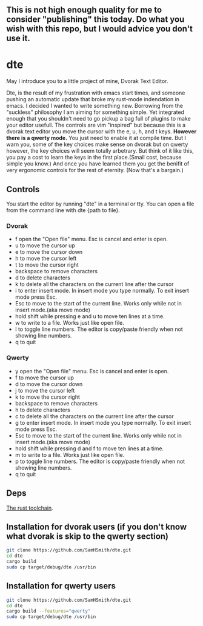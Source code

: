 ## This is not high enough quality for me to consider "publishing" this today. Do what you wish with this repo, but I would advice you don't use it.

# dte
May I introduce you to a little project of mine, Dvorak Text Editor.

Dte, is the result of my frustration with emacs start times, and someone pushing an automatic update that broke my rust-mode indendation in emacs. I decided I wanted to write something new. Borrowing from the "suckless" philosophy I am aiming for something simple. Yet integrated enough that you shouldn't need to go pickup a bag full of plugins to make your editor usefull. The controls are vim "inspired" but because this is a dvorak text editor you move the cursor with the e, u, h, and t keys. **However there is a qwerty mode.** You just need to enable it at compile time. But I warn you, some of the key choices make sense on dvorak but on qwerty however, the key choices will seem totally arbetrary. But think of it like this, you pay a cost to learn the keys in the first place.(Small cost, because simple you know.) And once you have learned them you get the benifit of very ergonomic controls for the rest of eternity. (Now that's a bargain.)

## Controls
You start the editor by running "dte" in a terminal or tty. You can open a file from the command line with dte {path to file}.
### Dvorak
- f open the "Open file" menu. Esc is cancel and enter is open.
- u to move the cursor up
- e to move the cursor down
- h to move the cursor left
- t to move the cursor right
- backspace to remove characters
- d to delete characters
- k to delete all the characters on the current line after the cursor
- i to enter insert mode. In insert mode you type normally. To exit insert mode press Esc.
- Esc to move to the start of the current line. Works only while not in insert mode.(aka move mode)
- hold shift while pressing e and u to move ten lines at a time.
- w to write to a file. Works just like open file.
- l to toggle line numbers. The editor is copy/paste friendly when not showing line numbers.
- q to quit

### Qwerty
- y open the "Open file" menu. Esc is cancel and enter is open.
- f to move the cursor up
- d to move the cursor down
- j to move the cursor left
- k to move the cursor right
- backspace to remove characters
- h to delete characters
- c to delete all the characters on the current line after the cursor
- g to enter insert mode. In insert mode you type normally. To exit insert mode press Esc.
- Esc to move to the start of the current line. Works only while not in insert mode.(aka move mode)
- hold shift while pressing d and f to move ten lines at a time.
- m to write to a file. Works just like open file.
- p to toggle line numbers. The editor is copy/paste friendly when not showing line numbers.
- q to quit

## Deps
[The rust toolchain](https://www.rust-lang.org/tools/install).

## Installation for dvorak users (if you don't know what dvorak is skip to the qwerty section)

```bash
git clone https://github.com/SamHSmith/dte.git
cd dte
cargo build
sudo cp target/debug/dte /usr/bin
```

## Installation for qwerty users

```bash
git clone https://github.com/SamHSmith/dte.git
cd dte
cargo build --features="qwerty"
sudo cp target/debug/dte /usr/bin
```
